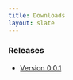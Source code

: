 ```yaml
---
title: Downloads
layout: slate
---
```


### Releases

* [Version 0.0.1](releases/cpuaff-0.0.1.tar.gz)
